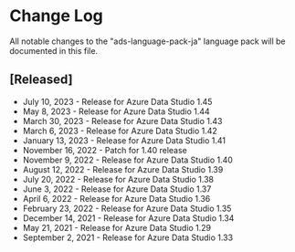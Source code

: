 # Change Log
All notable changes to the "ads-language-pack-ja" language pack will be documented in this file.

## [Released]
* July 10, 2023 - Release for Azure Data Studio 1.45
* May 8, 2023 - Release for Azure Data Studio 1.44
* March 30, 2023 - Release for Azure Data Studio 1.43
* March 6, 2023 - Release for Azure Data Studio 1.42
* January 13, 2023 - Release for Azure Data Studio 1.41
* November 16, 2022 - Patch for 1.40 release
* November 9, 2022 - Release for Azure Data Studio 1.40
* August 12, 2022 - Release for Azure Data Studio 1.39
* July 20, 2022 - Release for Azure Data Studio 1.38
* June 3, 2022 - Release for Azure Data Studio 1.37
* April 6, 2022 - Release for Azure Data Studio 1.36
* February 23, 2022 - Release for Azure Data Studio 1.35
* December 14, 2021 - Release for Azure Data Studio 1.34
* May 21, 2021 - Release for Azure Data Studio 1.29
* September 2, 2021 - Release for Azure Data Studio 1.33
